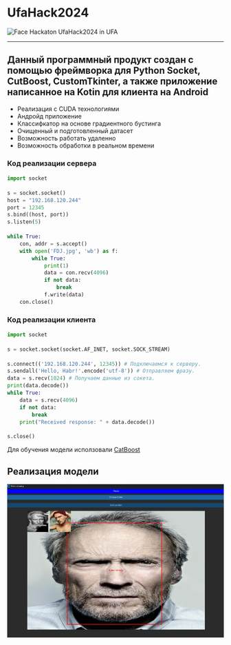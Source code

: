 # UfaHack2024
<img src="https://images.squarespace-cdn.com/content/v1/6201920e5d62b32f53d158bb/1646055024414-55O3Y8GPH2DM30WXAWVM/Screen%2BShot%2B2021-11-18%2Bat%2B1.18.40%2BPM.png" alt="Face" width="10%" height="10%">
Hackaton UfaHack2024 in UFA

____

## Данный программный продукт создан с помощью фреймворка для Python Socket, CutBoost, CustomTkinter, а также приложение написанное на Kotin для клиента на Android

+ Реализация с CUDA технологиями    
+ Андройд приложение    
+ Классифкатор на основе градиентного бустинга    
+ Очищенный и подготовленный датасет    
+ Возможность работать удаленно    
+ Возможность обработки в реальном времени    

### Код реализации сервера 
```python
import socket

s = socket.socket()
host = "192.168.120.244"
port = 12345
s.bind((host, port))
s.listen(5)

while True:
    con, addr = s.accept()
    with open('FDJ.jpg', 'wb') as f:
        while True:
            print(1)
            data = con.recv(4096)
            if not data:
                break
            f.write(data)
    con.close()

```

### Код реализации клиента
```python
import socket

s = socket.socket(socket.AF_INET, socket.SOCK_STREAM)

s.connect(('192.168.120.244', 12345)) # Подключаемся к серверу.
s.sendall('Hello, Habr!'.encode('utf-8')) # Отправляем фразу.
data = s.recv(1024) # Получаем данные из сокета.
print(data.decode())
while True:
    data = s.recv(4096)
    if not data:
        break
    print("Received response: " + data.decode())

s.close()
```
Для обучения модели исползовали [CatBoost](https://catboost.ai/)

## Реализация модели
![f](https://github.com/SKYLIGHTSUFA/UfaHack2024/blob/main/c4715817-515e-4815-aa0d-bfcc75d45388.jfif)

